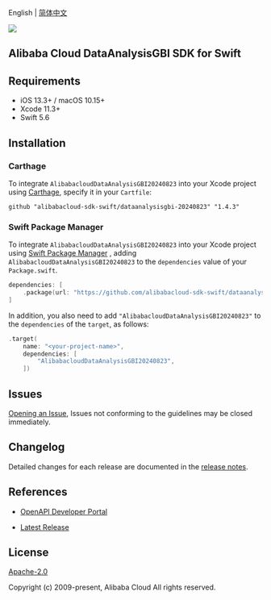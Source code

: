 English | [简体中文](README-CN.md)

![](https://aliyunsdk-pages.alicdn.com/icons/AlibabaCloud.svg)

## Alibaba Cloud DataAnalysisGBI SDK for Swift

## Requirements

- iOS 13.3+ / macOS 10.15+
- Xcode 11.3+
- Swift 5.6

## Installation

### Carthage

To integrate `AlibabacloudDataAnalysisGBI20240823` into your Xcode project using [Carthage](https://github.com/Carthage/Carthage), specify it in your `Cartfile`:

```ogdl
github "alibabacloud-sdk-swift/dataanalysisgbi-20240823" "1.4.3"
```

### Swift Package Manager

To integrate `AlibabacloudDataAnalysisGBI20240823` into your Xcode project using [Swift Package Manager](https://swift.org/package-manager/) , adding `AlibabacloudDataAnalysisGBI20240823` to the `dependencies` value of your `Package.swift`.

```swift
dependencies: [
    .package(url: "https://github.com/alibabacloud-sdk-swift/dataanalysisgbi-20240823.git", from: "1.4.3")
]
```

In addition, you also need to add `"AlibabacloudDataAnalysisGBI20240823"` to the `dependencies` of the `target`, as follows:

```swift
.target(
    name: "<your-project-name>",
    dependencies: [
        "AlibabacloudDataAnalysisGBI20240823",
    ])
```

## Issues

[Opening an Issue](https://github.com/alibabacloud-sdk-swift/dataanalysisgbi-20240823/issues/new), Issues not conforming to the guidelines may be closed immediately.

## Changelog

Detailed changes for each release are documented in the [release notes](./ChangeLog.txt).

## References

* [OpenAPI Developer Portal](https://next.api.alibabacloud.com/home)
- [Latest Release](https://github.com/alibabacloud-sdk-swift/dataanalysisgbi-20240823)

## License

[Apache-2.0](http://www.apache.org/licenses/LICENSE-2.0)

Copyright (c) 2009-present, Alibaba Cloud All rights reserved.
